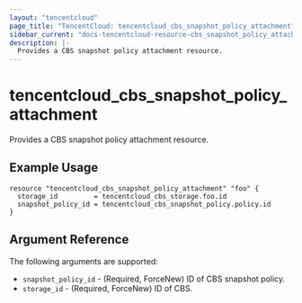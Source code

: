 ```yaml
---
layout: "tencentcloud"
page_title: "TencentCloud: tencentcloud_cbs_snapshot_policy_attachment"
sidebar_current: "docs-tencentcloud-resource-cbs_snapshot_policy_attachment"
description: |-
  Provides a CBS snapshot policy attachment resource.
---
```


# tencentcloud_cbs_snapshot_policy_attachment

Provides a CBS snapshot policy attachment resource.

## Example Usage

```hcl
resource "tencentcloud_cbs_snapshot_policy_attachment" "foo" {
  storage_id         = tencentcloud_cbs_storage.foo.id
  snapshot_policy_id = tencentcloud_cbs_snapshot_policy.policy.id
}
```

## Argument Reference

The following arguments are supported:

* `snapshot_policy_id` - (Required, ForceNew) ID of CBS snapshot policy.
* `storage_id` - (Required, ForceNew) ID of CBS.


